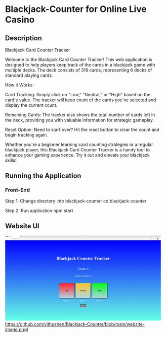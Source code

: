 # Blackjack-Counter for Online Live Casino
## Description 

Blackjack Card Counter Tracker

Welcome to the Blackjack Card Counter Tracker! This web application is designed to help players keep track of the cards in a blackjack game with multiple decks. The deck consists of 316 cards, representing 6 decks of standard playing cards.

How it Works:

Card Tracking: Simply click on "Low," "Neutral," or "High" based on the card's value. The tracker will keep count of the cards you've selected and display the current count.

Remaining Cards: The tracker also shows the total number of cards left in the deck, providing you with valuable information for strategic gameplay.

Reset Option: Need to start over? Hit the reset button to clear the count and begin tracking again.

Whether you're a beginner learning card counting strategies or a regular blackjack player, this Blackjack Card Counter Tracker is a handy tool to enhance your gaming experience. Try it out and elevate your blackjack skills!

## Running the Application 
### Front-End 
Step 1: Change directory into blackjack-counter 
cd blackjack-counter

Step 2: Run application 
npm start

## Website UI 
![Sample Image](https://github.com/vithushen/Blackjack-Counter/blob/main/website-image.png)https://github.com/vithushen/Blackjack-Counter/blob/main/website-image.png)

